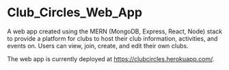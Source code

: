 # Club_Circles_Web_App
A web app created using the MERN (MongoDB, Express, React, Node) stack to provide a platform for clubs to host their club information, activities, and events on. Users can view, join, create, and edit their own clubs.

The web app is currently deployed at https://clubcircles.herokuapp.com/.
